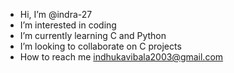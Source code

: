 - Hi, I’m @indra-27
- I’m interested in coding
- I’m currently learning C and Python
- I’m looking to collaborate on C projects
- How to reach me indhukavibala2003@gmail.com

<!---
indra-27/indra-27 is a ✨ special ✨ repository because its `README.md` (this file) appears on your GitHub profile.
You can click the Preview link to take a look at your changes.
--->
